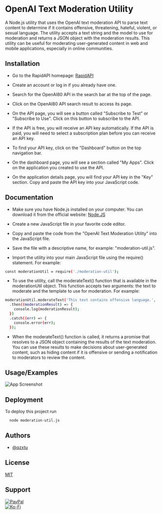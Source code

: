 # OpenAI Text Moderation Utility

A Node.js utility that uses the OpenAI text moderation API to parse text content to determine if it contains offensive, threatening, hateful, violent, or sexual language. The utility accepts a text string and the model to use for moderation and returns a JSON object with the moderation results. This utility can be useful for moderating user-generated content in web and mobile applications, especially in online communities.

## Installation

- Go to the RapidAPI homepage: [RapidAPI](https://rapidapi.com/openai-api-openai-api-default/api/openai80/)

- Create an account or log in if you already have one.

- Search for the OpenAI80 API in the search bar at the top of the page.

- Click on the OpenAI80 API search result to access its page.

- On the API page, you will see a button called "Subscribe to Test" or "Subscribe to Use". Click on this button to subscribe to the API.

- If the API is free, you will receive an API key automatically. If the API is paid, you will need to select a subscription plan before you can receive an API key.

- To find your API key, click on the "Dashboard" button on the top navigation bar.

- On the dashboard page, you will see a section called "My Apps". Click on the application you created to use the API.

- On the application details page, you will find your API key in the "Key" section. Copy and paste the API key into your JavaScript code.
    
## Documentation

- Make sure you have Node.js installed on your computer. You can download it from the official website: [Node.JS](https://nodejs.org)

- Create a new JavaScript file in your favorite code editor.

- Copy and paste the code from the "OpenAI Text Moderation Utility" into the JavaScript file.

- Save the file with a descriptive name, for example: "moderation-util.js".

- Import the utility into your main JavaScript file using the require() statement. For example:
```bash
const moderationUtil = require('./moderation-util');
```

- To use the utility, call the moderateText() function that is available in the moderationUtil object. This function accepts two arguments: the text to moderate and the template to use for moderation. For example:
```bash
moderationUtil.moderateText('This text contains offensive language.', 'text-moderation-stable')
  .then((moderationResult) => {
    console.log(moderationResult);
  })
  .catch((err) => {
    console.error(err);
  });
```
- When the moderateText() function is called, it returns a promise that resolves to a JSON object containing the results of the text moderation. You can use these results to make decisions about user-generated content, such as hiding content if it is offensive or sending a notification to moderators to review the content.
## Usage/Examples

![App Screenshot](https://cdn.discordapp.com/attachments/1008195045960204349/1099718824107982980/Snap__2_-removebg-preview.png)

## Deployment

To deploy this project run

```bash
  node moderation-util.js
```


## Authors

- [@qzxtu](https://www.github.com/qzxtu)


## License

[MIT](https://rapidapi.com/openai-api-openai-api-default/api/openai80/)

## Support

 [![PayPal](https://img.shields.io/badge/PayPal-00457C?style=for-the-badge&logo=paypal&logoColor=white)](https://paypal.me/nova355killer)   
 [![Ko-Fi](https://img.shields.io/badge/kofi-00457C?style=for-the-badge&logo=ko-fi&logoColor=white)](https://ko-fi.com/nova355)
